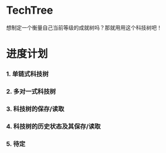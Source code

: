 # TechTree
想制定一个衡量自己当前等级的成就树吗？那就用用这个科技树吧！
# 进度计划
### 1. 单链式科技树
### 2. 多对一式科技树
### 3. 科技树的保存/读取
### 4. 科技树的历史状态及其保存/读取
### 5. 待定
